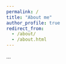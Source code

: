 ```yaml
---
permalink: /
title: "About me"
author_profile: true
redirect_from: 
  - /about/
  - /about.html
---
```


...
